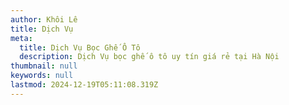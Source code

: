 ```yaml
---
author: Khôi Lê
title: Dịch Vụ
meta:
  title: Dịch Vụ Bọc Ghế Ô Tô
  description: Dịch Vụ bọc ghế ô tô uy tín giá rẻ tại Hà Nội
thumbnail: null
keywords: null
lastmod: 2024-12-19T05:11:08.319Z
---
```

